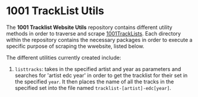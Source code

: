 1001 TrackList Utils
==================

The **1001 Tracklist Website Utils** repository contains different utility methods in order to traverse and scrape [1001TrackLists](http://1001tracklists.com). Each directory within the repository contains the necessary packages in order to execute a specific purpose of scraping the wwebsite, listed below. 

The different utilities currently created include:

1. `listtracks`: takes in the specified artist and year as parameters and searches for 'artist edc year' in order to get the tracklist for their set in the specified `year`. It then places the name of all the tracks in the specified set into the file named `tracklist-[artist]-edc[year]`.
